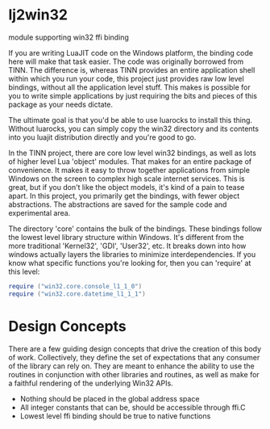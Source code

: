 # lj2win32
module supporting win32 ffi binding

If you are writing LuaJIT code on the Windows platform, the binding code here
will make that task easier.  The code was originally borrowed from TINN.  The
difference is, whereas TINN provides an entire application shell within which
you run your code, this project just provides raw low level bindings, without
all the application level stuff.  This makes is possible for you to write simple
applications by just requiring the bits and pieces of this package as your
needs dictate.

The ultimate goal is that you'd be able to use luarocks to install this thing.
Without luarocks, you can simply copy the win32 directory and its contents into 
you luajit distribution directly and you're good to go.

In the TINN project, there are core low level win32 bindings, as well as lots 
of higher level Lua 'object' modules.  That makes for an entire package of 
convenience.  It makes it easy to throw together applications from simple Windows
on the screen to complex high scale internet services.  This is great, but if you
don't like the object models, it's kind of a pain to tease apart.  In this 
project, you primarily get the bindings, with fewer object abstractions.  The
abstractions are saved for the sample code and experimental area.

The directory 'core' contains the bulk of the bindings.  These bindings follow 
the lowest level library structure within Windows.  It's different from the more
traditional 'Kernel32', 'GDI', 'User32', etc.  It breaks down into how windows 
actually layers the libraries to minimize interdependencies.  If you know what 
specific functions you're looking for, then you can 'require' at this level:

```lua 
require ("win32.core.console_l1_1_0")
require ("win32.core.datetime_l1_1_1")
```

Design Concepts
===============

There are a few guiding design concepts that drive the creation of this body 
of work.  Collectively, they define the set of expectations that any consumer
of the library can rely on.  They are meant to enhance the ability to use
the routines in conjunction with other libraries and routines, as well as 
make for a faithful rendering of the underlying Win32 APIs.

* Nothing should be placed in the global address space
* All integer constants that can be, should be accessible through ffi.C
* Lowest level ffi binding should be true to native functions
